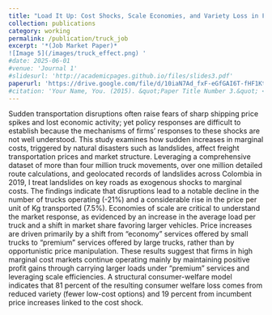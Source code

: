 ```yaml
---
title: "Load It Up: Cost Shocks, Scale Economies, and Variety Loss in Freight Trucking"
collection: publications
category: working
permalink: /publication/truck_job
excerpt: '*(Job Market Paper)* 
![Image 5](/images/truck_effect.png) '
#date: 2025-06-01
#venue: 'Journal 1'
#slidesurl: 'http://academicpages.github.io/files/slides3.pdf'
paperurl: 'https://drive.google.com/file/d/10iaN7Ad_fxF-eGfGAI6T-fHF1KtHHuXF/view?usp=sharing'
#citation: 'Your Name, You. (2015). &quot;Paper Title Number 3.&quot; <i>Journal 1</i>. 1(3).'
---
```


Sudden transportation disruptions often raise fears of sharp shipping price spikes and lost economic activity; yet policy responses are difficult to establish because the mechanisms of firms’ responses to these shocks are not well understood. This study examines how sudden increases in marginal costs, triggered by natural disasters such as landslides, affect freight transportation prices and market structure. Leveraging a comprehensive dataset of more than four million truck movements, over one million detailed route calculations, and geolocated records of landslides across Colombia in 2019, I treat landslides on key roads as exogenous shocks to marginal costs. The findings indicate that disruptions lead to a notable decline in the number of trucks operating (-21%) and a considerable rise in the price per unit of Kg transported (7.5%). Economies of scale are critical to understand the market response, as evidenced by an increase in the average load per truck and a shift in market share favoring larger vehicles. Price increases are driven primarily by a shift from “economy” services offered by small trucks to “premium” services offered by large trucks, rather than by opportunistic price manipulation. These results suggest that firms in high marginal cost markets continue operating mainly by maintaining positive profit gains through carrying larger loads under “premium” services and leveraging scale efficiencies. A structural consumer-welfare model indicates that 81 percent of the resulting consumer welfare loss comes from reduced variety (fewer low-cost options) and 19 percent from incumbent price increases linked to the cost shock.
